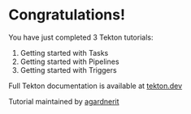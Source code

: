 # Congratulations!

You have just completed 3 Tekton tutorials:

1. Getting started with Tasks
2. Getting started with Pipelines
3. Getting started with Triggers

Full Tekton documentation is available at [tekton.dev](https://tekton.dev)

Tutorial maintained by [agardnerit](https://www.linkedin.com/in/agardner1/)